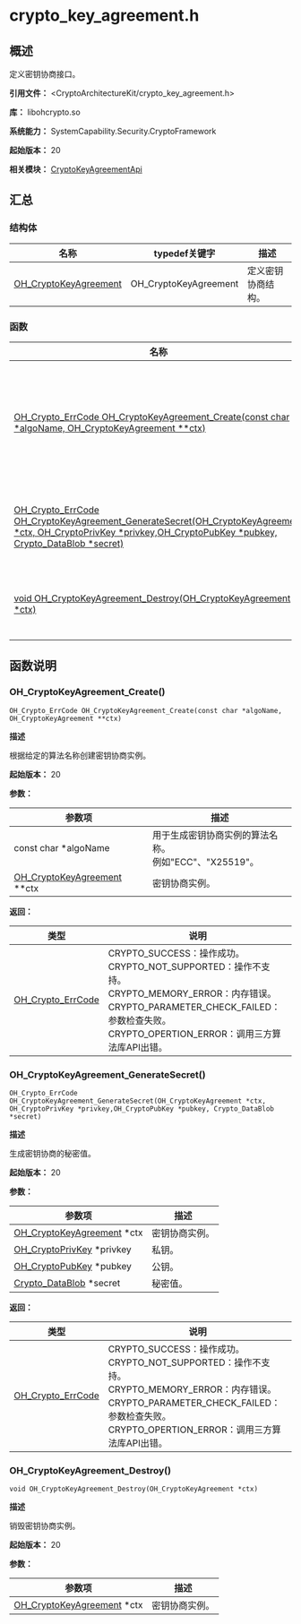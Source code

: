 # crypto_key_agreement.h

<!--Kit: Crypto Architecture Kit-->
<!--Subsystem: Security-->
<!--Owner: @zxz--3-->
<!--SE: @lanming-->
<!--TSE: @PAFT-->

## 概述

定义密钥协商接口。

**引用文件：** <CryptoArchitectureKit/crypto_key_agreement.h>

**库：** libohcrypto.so

**系统能力：** SystemCapability.Security.CryptoFramework

**起始版本：** 20

**相关模块：** [CryptoKeyAgreementApi](capi-cryptokeyagreementapi.md)

## 汇总

### 结构体

| 名称 | typedef关键字 | 描述 |
| -- | -- | -- |
| [OH_CryptoKeyAgreement](capi-cryptokeyagreementapi-oh-cryptokeyagreement.md) | OH_CryptoKeyAgreement | 定义密钥协商结构。 |

### 函数

| 名称 | 描述 |
| -- | -- |
| [OH_Crypto_ErrCode OH_CryptoKeyAgreement_Create(const char *algoName, OH_CryptoKeyAgreement **ctx)](#oh_cryptokeyagreement_create) | 根据给定的算法名称创建密钥协商实例。 |
| [OH_Crypto_ErrCode OH_CryptoKeyAgreement_GenerateSecret(OH_CryptoKeyAgreement *ctx, OH_CryptoPrivKey *privkey,OH_CryptoPubKey *pubkey, Crypto_DataBlob *secret)](#oh_cryptokeyagreement_generatesecret) | 生成密钥协商的秘密值。 |
| [void OH_CryptoKeyAgreement_Destroy(OH_CryptoKeyAgreement *ctx)](#oh_cryptokeyagreement_destroy) | 销毁密钥协商实例。 |

## 函数说明

### OH_CryptoKeyAgreement_Create()

```
OH_Crypto_ErrCode OH_CryptoKeyAgreement_Create(const char *algoName, OH_CryptoKeyAgreement **ctx)
```

**描述**

根据给定的算法名称创建密钥协商实例。

**起始版本：** 20


**参数：**

| 参数项 | 描述 |
| -- | -- |
| const char *algoName | 用于生成密钥协商实例的算法名称。<br> 例如"ECC"、"X25519"。 |
| [OH_CryptoKeyAgreement](capi-cryptokeyagreementapi-oh-cryptokeyagreement.md) **ctx | 密钥协商实例。 |

**返回：**

| 类型 | 说明 |
| -- | -- |
| [OH_Crypto_ErrCode](capi-crypto-common-h.md#oh_crypto_errcode) | CRYPTO_SUCCESS：操作成功。<br>         CRYPTO_NOT_SUPPORTED：操作不支持。<br>         CRYPTO_MEMORY_ERROR：内存错误。<br>         CRYPTO_PARAMETER_CHECK_FAILED：参数检查失败。<br>         CRYPTO_OPERTION_ERROR：调用三方算法库API出错。 |

### OH_CryptoKeyAgreement_GenerateSecret()

```
OH_Crypto_ErrCode OH_CryptoKeyAgreement_GenerateSecret(OH_CryptoKeyAgreement *ctx, OH_CryptoPrivKey *privkey,OH_CryptoPubKey *pubkey, Crypto_DataBlob *secret)
```

**描述**

生成密钥协商的秘密值。

**起始版本：** 20


**参数：**

| 参数项 | 描述 |
| -- | -- |
| [OH_CryptoKeyAgreement](capi-cryptokeyagreementapi-oh-cryptokeyagreement.md) *ctx | 密钥协商实例。 |
| [OH_CryptoPrivKey](capi-cryptoasymkeyapi-oh-cryptoprivkey.md) *privkey | 私钥。 |
| [OH_CryptoPubKey](capi-cryptoasymkeyapi-oh-cryptopubkey.md) *pubkey | 公钥。 |
| [Crypto_DataBlob](capi-cryptocommonapi-crypto-datablob.md) *secret | 秘密值。 |

**返回：**

| 类型 | 说明 |
| -- | -- |
| [OH_Crypto_ErrCode](capi-crypto-common-h.md#oh_crypto_errcode) | CRYPTO_SUCCESS：操作成功。<br>         CRYPTO_NOT_SUPPORTED：操作不支持。<br>         CRYPTO_MEMORY_ERROR：内存错误。<br>         CRYPTO_PARAMETER_CHECK_FAILED：参数检查失败。<br>         CRYPTO_OPERTION_ERROR：调用三方算法库API出错。 |

### OH_CryptoKeyAgreement_Destroy()

```
void OH_CryptoKeyAgreement_Destroy(OH_CryptoKeyAgreement *ctx)
```

**描述**

销毁密钥协商实例。

**起始版本：** 20


**参数：**

| 参数项 | 描述 |
| -- | -- |
| [OH_CryptoKeyAgreement](capi-cryptokeyagreementapi-oh-cryptokeyagreement.md) *ctx | 密钥协商实例。 |


